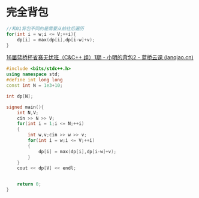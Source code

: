 # 完全背包

```cpp
//和01背包不同的是需要从前往后遍历
for(int i = w;i <= V;++i){
    dp[i] = max(dp[i],dp[i-w]+v);
}
```

[16届蓝桥杯省赛无忧班（C&C++ 组）1期 - 小明的背包2 - 蓝桥云课 (lanqiao.cn)](https://www.lanqiao.cn/courses/40610/learning/?id=2751771&compatibility=false)

```cpp
#include <bits/stdc++.h>
using namespace std;
#define int long long
const int N = 1e3+10;

int dp[N];

signed main(){
	int N,V;
	cin >> N >> V;
	for(int i = 1;i <= N;++i)
	{
		int w,v;cin >> w >> v;
		for(int i = w;i <= V;++i)
		{
			dp[i] = max(dp[i],dp[i-w]+v);
		}
	}
	cout << dp[V] << endl;


	return 0;
}
```


